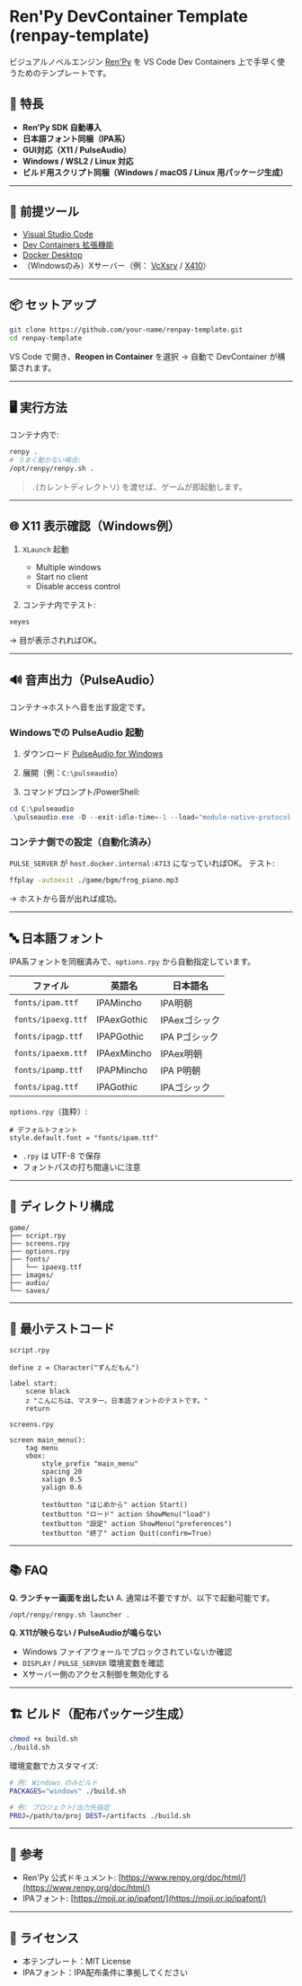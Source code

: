 # Ren'Py DevContainer Template (renpay-template)

ビジュアルノベルエンジン [Ren'Py](https://www.renpy.org/) を VS Code Dev Containers 上で手早く使うためのテンプレートです。

## 🚀 特長

* **Ren'Py SDK 自動導入**
* **日本語フォント同梱（IPA系）**
* **GUI対応（X11 / PulseAudio）**
* **Windows / WSL2 / Linux 対応**
* **ビルド用スクリプト同梱（Windows / macOS / Linux 用パッケージ生成）**

---

## 🧩 前提ツール

* [Visual Studio Code](https://code.visualstudio.com/)
* [Dev Containers 拡張機能](https://marketplace.visualstudio.com/items?itemName=ms-vscode-remote.remote-containers)
* [Docker Desktop](https://www.docker.com/products/docker-desktop)
* （Windowsのみ）Xサーバー（例： [VcXsrv](https://sourceforge.net/projects/vcxsrv/) / [X410](https://x410.dev/)）

---

## 📦 セットアップ

```bash
git clone https://github.com/your-name/renpay-template.git
cd renpay-template
```

VS Code で開き、**Reopen in Container** を選択 → 自動で DevContainer が構築されます。

---

## 🖥️ 実行方法

コンテナ内で:

```bash
renpy .
# うまく動かない場合:
/opt/renpy/renpy.sh .
```

> `.`(カレントディレクトリ) を渡せば、ゲームが即起動します。

---

## 🌐 X11 表示確認（Windows例）

1. `XLaunch` 起動

   * Multiple windows
   * Start no client
   * Disable access control

2. コンテナ内でテスト:

```bash
xeyes
```

→ 目が表示されればOK。

---

## 🔊 音声出力（PulseAudio）

コンテナ→ホストへ音を出す設定です。

### Windowsでの PulseAudio 起動

1. ダウンロード
   [PulseAudio for Windows](https://www.freedesktop.org/wiki/Software/PulseAudio/Ports/Windows/)

2. 展開（例：`C:\pulseaudio`）

3. コマンドプロンプト/PowerShell:

```powershell
cd C:\pulseaudio
.\pulseaudio.exe -D --exit-idle-time=-1 --load="module-native-protocol-tcp auth-anonymous=1 port=4713"
```

### コンテナ側での設定（自動化済み）

`PULSE_SERVER` が `host.docker.internal:4713` になっていればOK。
テスト:

```bash
ffplay -autoexit ./game/bgm/frog_piano.mp3
```

→ ホストから音が出れば成功。

---

## 🔤 日本語フォント

IPA系フォントを同梱済みで、`options.rpy` から自動指定しています。

| ファイル               | 英語名         | 日本語名      |
| ------------------ | ----------- | --------- |
| `fonts/ipam.ttf`   | IPAMincho   | IPA明朝     |
| `fonts/ipaexg.ttf` | IPAexGothic | IPAexゴシック |
| `fonts/ipagp.ttf`  | IPAPGothic  | IPA Pゴシック |
| `fonts/ipaexm.ttf` | IPAexMincho | IPAex明朝   |
| `fonts/ipamp.ttf`  | IPAPMincho  | IPA P明朝   |
| `fonts/ipag.ttf`   | IPAGothic   | IPAゴシック   |

`options.rpy`（抜粋）:

```renpy
# デフォルトフォント
style.default.font = "fonts/ipam.ttf"
```

* `.rpy` は UTF-8 で保存
* フォントパスの打ち間違いに注意

---

## 📁 ディレクトリ構成

```
game/
├── script.rpy
├── screens.rpy
├── options.rpy
├── fonts/
│   └── ipaexg.ttf
├── images/
├── audio/
└── saves/
```

---

## 🧪 最小テストコード

`script.rpy`

```renpy
define z = Character("ずんだもん")

label start:
    scene black
    z "こんにちは、マスター。日本語フォントのテストです。"
    return
```

`screens.rpy`

```renpy
screen main_menu():
    tag menu
    vbox:
        style_prefix "main_menu"
        spacing 20
        xalign 0.5
        yalign 0.6

        textbutton "はじめから" action Start()
        textbutton "ロード" action ShowMenu("load")
        textbutton "設定" action ShowMenu("preferences")
        textbutton "終了" action Quit(confirm=True)
```

---

## 📚 FAQ

**Q. ランチャー画面を出したい**
A. 通常は不要ですが、以下で起動可能です。

```bash
/opt/renpy/renpy.sh launcher .
```

**Q. X11が映らない / PulseAudioが鳴らない**

* Windows ファイアウォールでブロックされていないか確認
* `DISPLAY` / `PULSE_SERVER` 環境変数を確認
* Xサーバー側のアクセス制御を無効化する

---

## 🏗️ ビルド（配布パッケージ生成）

```bash
chmod +x build.sh
./build.sh
```

環境変数でカスタマイズ:

```bash
# 例: Windows のみビルド
PACKAGES="windows" ./build.sh

# 例: プロジェクト/出力先指定
PROJ=/path/to/proj DEST=/artifacts ./build.sh
```

---

## 🔗 参考

* Ren'Py 公式ドキュメント: [https://www.renpy.org/doc/html/](https://www.renpy.org/doc/html/)
* IPAフォント: [https://moji.or.jp/ipafont/](https://moji.or.jp/ipafont/)

---

## 📝 ライセンス

* 本テンプレート：MIT License
* IPAフォント：IPA配布条件に準拠してください
